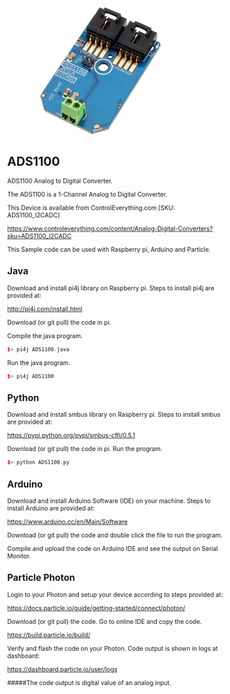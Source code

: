 [![ADS1100](ADS1100_I2CADC.png)](https://www.controleverything.com/content/Analog-Digital-Converters?sku=ADS1100_I2CADC)
# ADS1100
ADS1100 Analog to Digital Converter.

The ADS1100 is a 1-Channel Analog to Digital Converter.

This Device is available from ControlEverything.com [SKU: ADS1100_I2CADC]

https://www.controleverything.com/content/Analog-Digital-Converters?sku=ADS1100_I2CADC

This Sample code can be used with Raspberry pi, Arduino and Particle.

## Java
Download and install pi4j library on Raspberry pi. Steps to install pi4j are provided at:

http://pi4j.com/install.html

Download (or git pull) the code in pi.

Compile the java program.
```cpp
$> pi4j ADS1100.java
```

Run the java program.
```cpp
$> pi4j ADS1100
```

## Python
Download and install smbus library on Raspberry pi. Steps to install smbus are provided at:

https://pypi.python.org/pypi/smbus-cffi/0.5.1

Download (or git pull) the code in pi. Run the program.

```cpp
$> python ADS1100.py
```

## Arduino
Download and install Arduino Software (IDE) on your machine. Steps to install Arduino are provided at:

https://www.arduino.cc/en/Main/Software

Download (or git pull) the code and double click the file to run the program.

Compile and upload the code on Arduino IDE and see the output on Serial Monitor.


## Particle Photon

Login to your Photon and setup your device according to steps provided at:

https://docs.particle.io/guide/getting-started/connect/photon/

Download (or git pull) the code. Go to online IDE and copy the code.

https://build.particle.io/build/

Verify and flash the code on your Photon. Code output is shown in logs at dashboard:

https://dashboard.particle.io/user/logs

#####The code output is digital value of an analog input.
